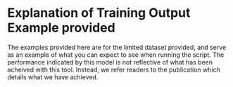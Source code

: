# Explanation of Training Output Example provided
The examples provided here are for the limited dataset provided, and serve as an example of what you can expect to see when running the script. The performance indicated by this model is not reflective of what has been acheived with this tool. Instead, we refer readers to the publication which details what we have achieved.